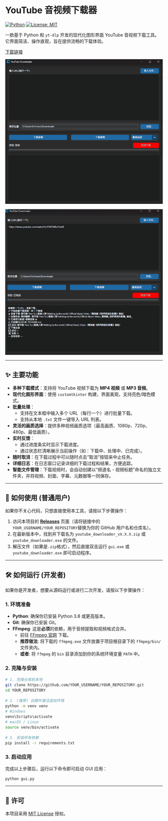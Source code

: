 # YouTube 音视频下载器

[![Python](https://img.shields.io/badge/Python-3.8+-blue.svg)](https://www.python.org/downloads/)
[![License: MIT](https://img.shields.io/badge/License-MIT-yellow.svg)](https://opensource.org/licenses/MIT)

一款基于 Python 和 `yt-dlp` 开发的现代化图形界面 YouTube 音视频下载工具。它界面简洁、操作直观，旨在提供流畅的下载体验。

[下载链接](https://raw.githubusercontent.com/fxxisme/youtube-download/refs/heads/dev/youtube_downloader.exe)

![应用截图](./img/screenshot1.png)

![应用截图](./img/screenshot2.png)

---

## ✨ 主要功能

-   **多种下载模式**：支持将 YouTube 视频下载为 **MP4 视频** 或 **MP3 音频**。
-   **现代化图形界面**：使用 `customtkinter` 构建，界面美观，支持亮色/暗色模式。
-   **批量处理**：
    -   支持在文本框中输入多个 URL（每行一个）进行批量下载。
    -   支持从本地 `.txt` 文件一键导入 URL 列表。
-   **灵活的画质选择**：提供多种视频画质选项（最高画质、1080p、720p、480p、最低画质）。
-   **实时反馈**：
    -   通过进度条实时显示下载进度。
    -   通过状态栏清晰展示当前操作（如：下载中、处理中、已完成）。
-   **随时取消**：在下载过程中可以随时点击“取消”按钮来中止任务。
-   **详细日志**：在日志窗口记录详细的下载过程和结果，方便追踪。
-   **智能文件管理**：下载视频时，会自动创建以“频道名 - 视频标题”命名的独立文件夹，并将视频、封面、字幕、元数据等一同保存。

---

## 🚀 如何使用 (普通用户)

如果你不关心代码，只想直接使用本工具，请按以下步骤操作：

1.  访问本项目的 [**Releases**](https://github.com/YOUR_USERNAME/YOUR_REPOSITORY/releases) 页面（请将链接中的`YOUR_USERNAME/YOUR_REPOSITORY`替换为你的 GitHub 用户名和仓库名）。
2.  在最新版本中，找到并下载名为 `youtube_downloader_vX.X.X.zip` 或 `youtube_downloader.exe` 的文件。
3.  解压文件（如果是`.zip`格式），然后直接双击运行 `gui.exe` 或 `youtube_downloader.exe` 即可启动程序。

---

## 🛠️ 如何运行 (开发者)

如果你是开发者，想要从源码运行或进行二次开发，请按以下步骤操作：

### 1. 环境准备

-   **Python**: 确保你已安装 Python 3.8 或更高版本。
-   **Git**: 确保你已安装 Git。
-   **FFmpeg**: 这是**必须**的依赖，用于音频提取和视频格式合并。
    -   前往 [FFmpeg 官网](https://ffmpeg.org/download.html) 下载。
    -   **推荐做法**: 将下载的 `ffmpeg.exe` 文件放置于项目根目录下的 `ffmpeg/bin/` 文件夹内。
    -   **或者**: 将 `ffmpeg` 的 `bin` 目录添加到你的系统环境变量 `PATH` 中。

### 2. 克隆与安装

```bash
# 1. 克隆仓库到本地
git clone https://github.com/YOUR_USERNAME/YOUR_REPOSITORY.git
cd YOUR_REPOSITORY

# 2. (推荐) 创建并激活虚拟环境
python -m venv venv
# Windows
venv\Scripts\activate
# macOS / Linux
source venv/bin/activate

# 3. 安装所有依赖
pip install -r requirements.txt
```

### 3. 启动应用

完成以上步骤后，运行以下命令即可启动 GUI 应用：

```bash
python gui.py
```

---

## 📄 许可

本项目采用 [MIT License](LICENSE) 授权。
